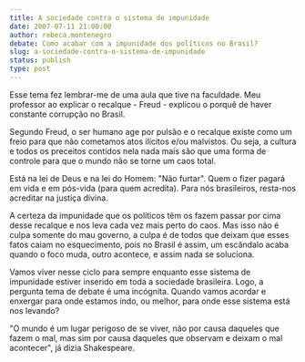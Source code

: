 ```yaml
---
title: A sociedade contra o sistema de impunidade
date: 2007-07-11 21:00:00
author: rebeca.montenegro
debate: Como acabar com a impunidade dos políticos no Brasil?
slug: a-sociedade-contra-o-sistema-de-impunidade
status: publish 
type: post
---
```


Esse tema fez lembrar-me de uma aula que tive na faculdade. Meu professor ao explicar o recalque - Freud - explicou o porquê de haver constante corrupção no Brasil.   

Segundo Freud, o ser humano age por pulsão e o recalque existe como um freio para que não cometamos atos ilícitos e/ou malvistos. Ou seja, a cultura e todos os preceitos contidos nela nada mais são que uma forma de controle para que o mundo não se torne um caos total.   

  

Está na lei de Deus e na lei do Homem: "Não furtar". Quem o fizer pagará em vida e em pós-vida (para quem acredita). Para nós brasileiros, resta-nos acreditar na justiça divina.  

  

A certeza da impunidade que os políticos têm os fazem passar por cima desse recalque e nos leva cada vez mais perto do caos. Mas isso não é culpa somente do mau governo, a culpa é de todos que deixam que esses fatos caiam no esquecimento, pois no Brasil é assim, um escândalo acaba quando o foco muda, outro acontece, e assim nada se soluciona.   

  

Vamos viver nesse ciclo para sempre enquanto esse sistema de impunidade estiver inserido em toda a sociedade brasileira. Logo, a pergunta tema de debate é uma incógnita. Quando vamos acordar e enxergar para onde estamos indo, ou melhor, para onde esse sistema está nos levando?   

  

"O mundo é um lugar perigoso de se viver, não por causa daqueles que fazem o mal, mas sim por causa daqueles que observam e deixam o mal acontecer", já dizia Shakespeare.  

